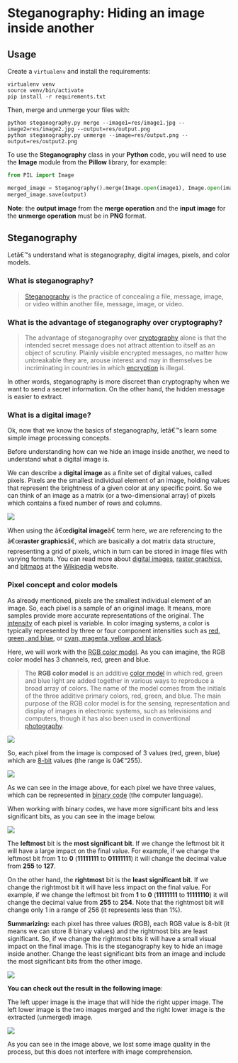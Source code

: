 
# Steganography: Hiding an image inside another

## Usage

Create a `virtualenv` and install the requirements:

```
virtualenv venv
source venv/bin/activate
pip install -r requirements.txt
```

Then, merge and unmerge your files with:

```
python steganography.py merge --image1=res/image1.jpg --image2=res/image2.jpg --output=res/output.png
python steganography.py unmerge --image=res/output.png --output=res/output2.png
```

To use the **Steganography** class in your **Python** code, you will need to use the **Image** module from the **Pillow** library, for example:

```python
from PIL import Image

merged_image = Steganography().merge(Image.open(image1), Image.open(image2))
merged_image.save(output)
```

**Note**: the **output image** from the **merge operation** and the **input image** for the **unmerge operation** must be in **PNG** format.

## Steganography

Letâ€™s understand what is steganography, digital images, pixels, and color models.

### What is steganography?

> [Steganography](https://en.wikipedia.org/wiki/Steganography) is the practice of concealing a file, message, image, or video within another file, message, image, or video.

### What is the advantage of steganography over cryptography?
> The advantage of steganography over [cryptography](https://en.wikipedia.org/wiki/Cryptography) alone is that the intended secret message does not attract attention to itself as an object of scrutiny. Plainly visible encrypted messages, no matter how unbreakable they are, arouse interest and may in themselves be incriminating in countries in which [encryption](https://en.wikipedia.org/wiki/Encryption) is illegal.

In other words, steganography is more discreet than cryptography when we want to send a secret information. On the other hand, the hidden message is easier to extract.

### What is a digital image?

Ok, now that we know the basics of steganography, letâ€™s learn some simple image processing concepts.

Before understanding how can we hide an image inside another, we need to understand what a digital image is.

We can describe a **digital image** as a finite set of digital values, called pixels. Pixels are the smallest individual element of an image, holding values that represent the brightness of a given color at any specific point. So we can think of an image as a matrix (or a two-dimensional array) of pixels which contains a fixed number of rows and columns.

![](https://cdn-images-1.medium.com/max/2000/1*-Vreo05sajRL8dRibXIWXA.png)

When using the â€œ**digital image**â€ term here, we are referencing to the â€œ**raster graphics**â€, which are basically a dot matrix data structure, representing a grid of pixels, which in turn can be stored in image files with varying formats. You can read more about [digital images](https://en.wikipedia.org/wiki/Digital_image), [raster graphics](https://en.wikipedia.org/wiki/Raster_graphics), and [bitmaps](https://en.wikipedia.org/wiki/Bitmap) at the [Wikipedia](https://en.wikipedia.org/wiki/Main_Page) website.

### Pixel concept and color models

As already mentioned, pixels are the smallest individual element of an image. So, each pixel is a sample of an original image. It means, more samples provide more accurate representations of the original. The [intensity](https://en.wikipedia.org/wiki/Intensity_(physics)) of each pixel is variable. In color imaging systems, a color is typically represented by three or four component intensities such as [red, green, and blue](https://en.wikipedia.org/wiki/RGB_color_model), or [cyan, magenta, yellow, and black](https://en.wikipedia.org/wiki/CMYK_color_model).

Here, we will work with the [RGB color model](https://en.wikipedia.org/wiki/RGB_color_model). As you can imagine, the RGB color model has 3 channels, red, green and blue.
> The **RGB color model** is an additive [color model](https://en.wikipedia.org/wiki/Color_model) in which red, green and blue light are added together in various ways to reproduce a broad array of colors. The name of the model comes from the initials of the three additive primary colors, red, green, and blue. The main purpose of the RGB color model is for the sensing, representation and display of images in electronic systems, such as televisions and computers, though it has also been used in conventional [photography](https://en.wikipedia.org/wiki/Photography).

![](https://cdn-images-1.medium.com/max/2000/1*tcTa2Cst3FXkDpxTg-_1mA.jpeg)

So, each pixel from the image is composed of 3 values (red, green, blue) which are [8-bit](https://en.wikipedia.org/wiki/8-bit) values (the range is 0â€“255).

![](https://cdn-images-1.medium.com/max/2000/1*Mt3yDPhS3aq_spPfWTW9BA.png)

As we can see in the image above, for each pixel we have three values, which can be represented in [binary code](https://en.wikipedia.org/wiki/Binary_code) (the computer language).

When working with binary codes, we have more significant bits and less significant bits, as you can see in the image below.

![](https://cdn-images-1.medium.com/max/2000/1*YQGZLBpDn2U9Bu8sZphzXQ.jpeg)

The **leftmost** bit is the **most significant bit**. If we change the leftmost bit it will have a large impact on the final value. For example, if we change the leftmost bit from **1** to **0** (**11111111** to **01111111**) it will change the decimal value from **255** to **127**.

On the other hand, the **rightmost** bit is the **least significant bit**. If we change the rightmost bit it will have less impact on the final value. For example, if we change the leftmost bit from **1** to **0** (**11111111** to **11111110**) it will change the decimal value from **255** to **254**. Note that the rightmost bit will change only 1 in a range of 256 (it represents less than 1%).

**Summarizing:** each pixel has three values (RGB), each RGB value is 8-bit (it means we can store 8 binary values) and the rightmost bits are least significant. So, if we change the rightmost bits it will have a small visual impact on the final image. This is the steganography key to hide an image inside another. Change the least significant bits from an image and include the most significant bits from the other image.

![](https://cdn-images-1.medium.com/max/2000/1*kpDa0jt6ftSce4b4DQA2MQ.png)

**You can check out the result in the following image**:

The left upper image is the image that will hide the right upper image. The left lower image is the two images merged and the right lower image is the extracted (unmerged) image.

![](https://cdn-images-1.medium.com/max/2000/1*4paRMea_BGeNpJ2VzFGCoA.png)

As you can see in the image above, we lost some image quality in the process, but this does not interfere with image comprehension.
